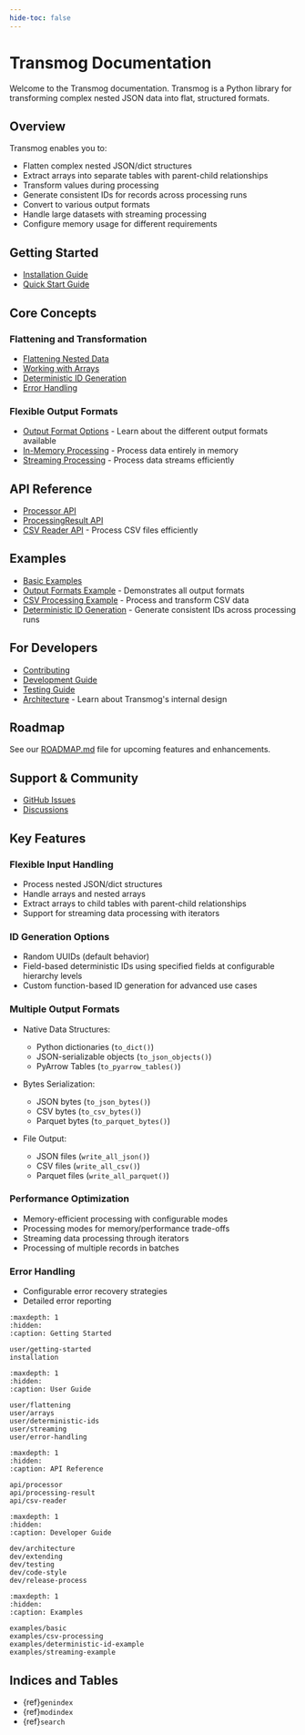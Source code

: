 ```yaml
---
hide-toc: false
---
```


# Transmog Documentation

Welcome to the Transmog documentation. Transmog is a Python library for transforming complex nested JSON data into flat, structured formats.

## Overview

Transmog enables you to:

- Flatten complex nested JSON/dict structures
- Extract arrays into separate tables with parent-child relationships
- Transform values during processing
- Generate consistent IDs for records across processing runs
- Convert to various output formats
- Handle large datasets with streaming processing
- Configure memory usage for different requirements

## Getting Started

- [Installation Guide](installation.md)
- [Quick Start Guide](user/getting-started.md)

## Core Concepts

### Flattening and Transformation

- [Flattening Nested Data](user/flattening.md)
- [Working with Arrays](user/arrays.md)
- [Deterministic ID Generation](user/deterministic-ids.md)
- [Error Handling](user/error-handling.md)

### Flexible Output Formats

- [Output Format Options](user/output-formats.md) - Learn about the different output formats available
- [In-Memory Processing](user/in-memory-processing.md) - Process data entirely in memory
- [Streaming Processing](user/streaming.md) - Process data streams efficiently

## API Reference

- [Processor API](api/processor.md)
- [ProcessingResult API](api/processing-result.md)
- [CSV Reader API](api/csv-reader.md) - Process CSV files efficiently

## Examples

- [Basic Examples](examples/basic.md)
- [Output Formats Example](examples/output-formats-example.md) - Demonstrates all output formats
- [CSV Processing Example](examples/csv-processing.md) - Process and transform CSV data
- [Deterministic ID Generation](examples/deterministic-id-example.md) - Generate consistent IDs across processing runs

## For Developers

- [Contributing](dev/contributing.md)
- [Development Guide](dev/development-guide.md)
- [Testing Guide](dev/testing.md)
- [Architecture](dev/architecture.md) - Learn about Transmog's internal design

## Roadmap

See our [ROADMAP.md](https://github.com/scottdraper8/transmog/blob/main/ROADMAP.md) file for upcoming features and enhancements.

## Support & Community

- [GitHub Issues](https://github.com/scottdraper8/transmog/issues)
- [Discussions](https://github.com/scottdraper8/transmog/discussions)

## Key Features

### Flexible Input Handling

* Process nested JSON/dict structures
* Handle arrays and nested arrays
* Extract arrays to child tables with parent-child relationships
* Support for streaming data processing with iterators

### ID Generation Options

* Random UUIDs (default behavior)
* Field-based deterministic IDs using specified fields at configurable hierarchy levels
* Custom function-based ID generation for advanced use cases

### Multiple Output Formats

* Native Data Structures:
  * Python dictionaries (`to_dict()`)
  * JSON-serializable objects (`to_json_objects()`)
  * PyArrow Tables (`to_pyarrow_tables()`)
  
* Bytes Serialization:
  * JSON bytes (`to_json_bytes()`)
  * CSV bytes (`to_csv_bytes()`)
  * Parquet bytes (`to_parquet_bytes()`)
  
* File Output:
  * JSON files (`write_all_json()`)
  * CSV files (`write_all_csv()`)
  * Parquet files (`write_all_parquet()`)

### Performance Optimization

* Memory-efficient processing with configurable modes
* Processing modes for memory/performance trade-offs
* Streaming data processing through iterators
* Processing of multiple records in batches

### Error Handling

* Configurable error recovery strategies
* Detailed error reporting

```{toctree}
:maxdepth: 1
:hidden:
:caption: Getting Started

user/getting-started
installation
```

```{toctree}
:maxdepth: 1
:hidden:
:caption: User Guide

user/flattening
user/arrays
user/deterministic-ids
user/streaming
user/error-handling
```

```{toctree}
:maxdepth: 1
:hidden:
:caption: API Reference

api/processor
api/processing-result
api/csv-reader
```

```{toctree}
:maxdepth: 1
:hidden:
:caption: Developer Guide

dev/architecture
dev/extending
dev/testing
dev/code-style
dev/release-process
```

```{toctree}
:maxdepth: 1
:hidden:
:caption: Examples

examples/basic
examples/csv-processing
examples/deterministic-id-example
examples/streaming-example
```

## Indices and Tables

* {ref}`genindex`
* {ref}`modindex`
* {ref}`search` 